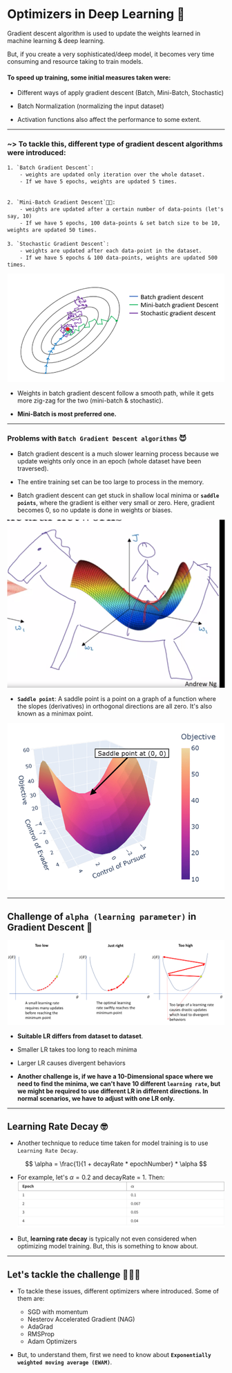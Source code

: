 # Optimizers in Deep Learning 👑

Gradient descent algorithm is used to update the weights learned in machine learning & deep learning.

But, if you create a very sophisticated/deep model, it becomes very time consuming and resource taking to train models.

#### To speed up training, some initial measures taken were:

- Different ways of apply gradient descent (Batch, Mini-Batch, Stochastic)

- Batch Normalization (normalizing the input dataset)

- Activation functions also affect the performance to some extent.

---

### ~> To tackle this, different type of gradient descent algorithms were introduced:


    1. `Batch Gradient Descent`:
        - weights are updated only iteration over the whole dataset.
        - If we have 5 epochs, weights are updated 5 times.


    2. `Mini-Batch Gradient Descent`🤴🏻:
        - weights are updated after a certain number of data-points (let's say, 10)
        - If we have 5 epochs, 100 data-points & set batch size to be 10, weights are updated 50 times.

    3. `Stochastic Gradient Descent`:
        - weights are updated after each data-point in the dataset.
        - If we have 5 epochs & 100 data-points, weights are updated 500 times.

![gradient descent types](./assets/Intro_to_Optimizers/TypeOfGradientDescent.png)

- Weights in batch gradient descent follow a smooth path, while it gets more zig-zag for the two (mini-batch & stochastic).

- **Mini-Batch is most preferred one.**

---

### Problems with `Batch Gradient Descent algorithms` 😈

- Batch gradient descent is a much slower learning process because we update weights only once in an epoch (whole dataset have been traversed).

- The entire training set can be too large to process in the memory.

- Batch gradient descent can get stuck in shallow local minima or **`saddle points`**, where the gradient is either very small or zero. Here, gradient becomes 0, so no update is done in weights or biases.

![horse saddle point](./assets/Intro_to_Optimizers/horse-saddle-point.png)

- **`Saddle point`**: A saddle point is a point on a graph of a function where the slopes (derivatives) in orthogonal directions are all zero. It's also known as a minimax point. 

![saddle point](./assets/Intro_to_Optimizers/Saddle-Point-Concept-Visualization.png)

---

## Challenge of `alpha (learning parameter)` in Gradient Descent 🤺

![learning rate](./assets/Intro_to_Optimizers/learning_rate.png)

- **Suitable LR differs from dataset to dataset**.

- Smaller LR takes too long to reach minima

- Larger LR causes divergent behaviors

- **Another challenge is, if we have a 10-Dimensional space where we need to find the minima, we can't have 10 different `learning rate`, but we might be required to use different LR in different directions. In normal scenarios, we have to adjust with one LR only.**

---

## Learning Rate Decay 🤓

- Another technique to reduce time taken for model training is to use `Learning Rate Decay`.

$$ \alpha = \frac{1}{1 + decayRate * epochNumber} * \alpha $$


- For example, let's $\alpha = 0.2$ and decayRate = 1. Then:
![learning rate decay](./assets/Intro_to_Optimizers/Learning_Rate_Decay.png)

- But, **learning rate decay** is typically not even considered when optimizing model training. But, this is something to know about.

---

## Let's tackle the challenge 🧑🏻‍💻

- To tackle these issues, different optimizers where introduced. Some of them are:
    - SGD with momentum
    - Nesterov Accelerated Gradient (NAG)
    - AdaGrad
    - RMSProp
    - Adam Optimizers

- But, to understand them, first we need to know about **`Exponentially weighted moving average (EWAM)`**.